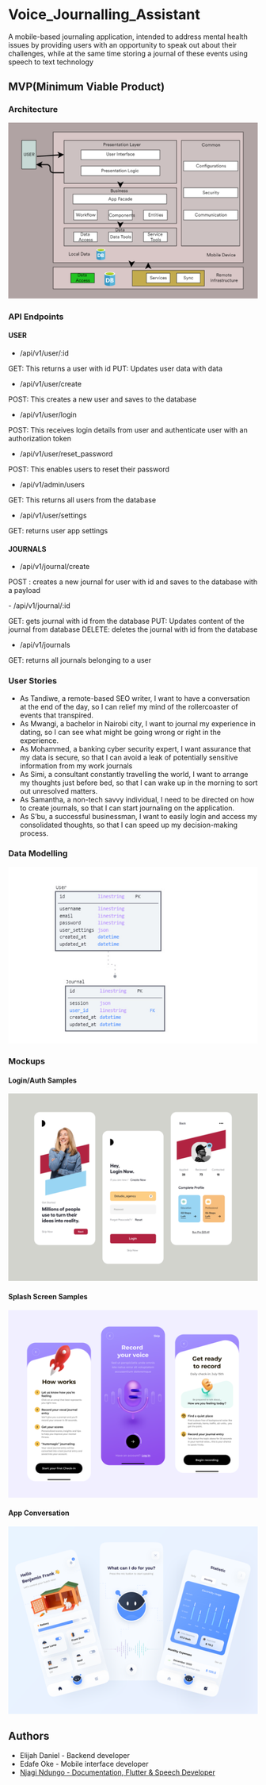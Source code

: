 # Voice_Journalling_Assistant

<p>A mobile-based journaling application, intended to address mental health issues by providing users with an opportunity to speak out about their challenges, while at the same time storing a journal of these events using speech to text technology</p>

## MVP(Minimum Viable Product)

### Architecture

![Architecture](assets/images/arch.png)

### API Endpoints

#### USER

- /api/v1/user/:id
<p>GET: This returns a user with id
PUT: Updates user data with data</p>

- /api/v1/user/create
<p>POST: This creates a new user and saves to the database</p>

- /api/v1/user/login
<p> POST: This receives login details from user and authenticate
user with an authorization token</p>

- /api/v1/user/reset_password
<p>POST: This enables users to reset their password</p>

- /api/v1/admin/users
<p>GET: This returns all users from the database</p>

- /api/v1/user/settings
<p>GET: returns user app settings</p>

#### JOURNALS

- /api/v1/journal/create
<p>POST : creates a new journal for user with id and saves to the database with a payload
</p>
- /api/v1/journal/:id
<p>GET: gets journal with id from the database
PUT: Updates content of the journal from database
DELETE: deletes the journal with id from the database</p>

- /api/v1/journals
<p>GET: returns all journals belonging to a user
</p>

### User Stories

- As Tandiwe, a remote-based SEO writer, I want to have a conversation at the end of the day, so I can relief my mind of the rollercoaster of events that transpired.
- As Mwangi, a bachelor in Nairobi city, I want to journal my experience in dating, so I can see what might be going wrong or right in the experience.
- As Mohammed, a banking cyber security expert, I want assurance that my data is secure, so that I can avoid a leak of potentially sensitive information from my work journals
- As Simi, a consultant constantly travelling the world, I want to arrange my thoughts just before bed, so that I can wake up in the morning to sort out unresolved matters.
- As Samantha, a non-tech savvy individual, I need to be directed on how to create journals, so that I can start journaling on the application.
- As S’bu, a successful businessman, I want to easily login and access my consolidated thoughts, so that I can speed up my decision-making process.

### Data Modelling

![Data Modelling](assets/images/dm.png)

### Mockups

#### Login/Auth Samples

![Login](assets/images/SampleLogin.png)

#### Splash Screen Samples

![Splash Screen](assets/images/journalling.png)

#### App Conversation

![Conversation](assets/images/conversation.png)

## Authors

- Elijah Daniel - Backend developer
- Edafe Oke - Mobile interface developer
- [Njagi Ndungo - Documentation, Flutter & Speech Developer](https://github.com/enzonjagi)
